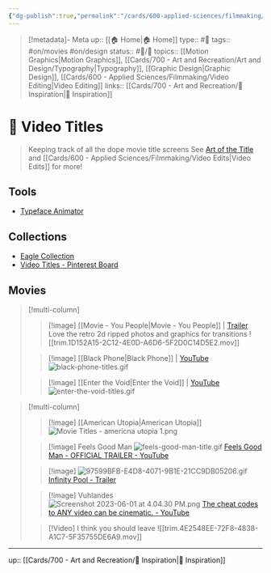 ```yaml
---
{"dg-publish":true,"permalink":"/cards/600-applied-sciences/filmmaking/video-titles/"}
---
```


> [!metadata]- Meta
> up:: [[🏠 Home\|🏠 Home]]
> type::  #📝 
> tags::  #on/movies #on/design 
> status:: #📝/🌱 
> topics:: [[Motion Graphics\|Motion Graphics]], [[Cards/700 - Art and Recreation/Art and Design/Typography\|Typography]], [[Graphic Design\|Graphic Design]], [[Cards/600 - Applied Sciences/Filmmaking/Video Editing\|Video Editing]]
> links:: [[Cards/700 - Art and Recreation/🎨 Inspiration\|🎨 Inspiration]]


# 🎥 Video Titles
> Keeping track of all the dope movie title screens 
> See [Art of the Title](https://www.artofthetitle.com/) and [[Cards/600 - Applied Sciences/Filmmaking/Video Edits\|Video Edits]] for more!

## Tools
- [Typeface Animator](https://www.typefaceanimator.com/)
## Collections
- [Eagle Collection](eagle://smart-folder/KWDKGCU93KHO4)
- [Video Titles - Pinterest Board](https://pin.it/7qOugY3)
## Movies

> [!multi-column]
> > [!image] [[Movie - You People\|Movie - You People]] |  [Trailer](https://youtu.be/pCMHc-IFAB0)
> > Love the retro 2d ripped photos and graphics for transitions
> > ![[trim.1D152A15-2C12-4E0D-A6D6-5F2D0C14D5E2.mov]]
> 
> > [!image] [[Black Phone\|Black Phone]] |  [YouTube](https://youtu.be/K64pgOhvd0E)
> > ![black-phone-titles.gif](/img/user/Extras/Attachments/black-phone-titles.gif)
>  
> > [!image] [[Enter the Void\|Enter the Void]] | [YouTube](https://www.youtube.com/watch?v=U-TeW3ezLKc)
> > ![enter-the-void-titles.gif](/img/user/Extras/Attachments/enter-the-void-titles.gif)

> [!multi-column]
> > [!image] [[American Utopia\|American Utopia]]
> > ![Movie Titles - americna utopia 1.png](/img/user/Extras/Attachments/Movie%20Titles%20-%20americna%20utopia%201.png)
> 
> > [!image] Feels Good Man
> > ![feels-good-man-title.gif](/img/user/Extras/Attachments/feels-good-man-title.gif)
> > [Feels Good Man - OFFICIAL TRAILER - YouTube](https://www.youtube.com/watch?v=97akfYZv28I)
>
> > [!image]
> > ![97599BFB-E4D8-4071-9B1E-21CC9DB05206.gif](/img/user/Extras/Attachments/97599BFB-E4D8-4071-9B1E-21CC9DB05206.gif)
> > [Infinity Pool - Trailer](https://youtu.be/PVnIMvVEkrA)
>
>> [!image] Vuhlandes
> > ![Screenshot 2023-06-01 at 4.04.30 PM.png](/img/user/Extras/Attachments/Screenshot%202023-06-01%20at%204.04.30%20PM.png)
> > [The cheat codes to ANY video can be cinematic. - YouTube](https://www.youtube.com/watch?v=tszx4NTH1kA)
>
> > [!Video] I think you should leave
> > ![[trim.4E2548EE-72F8-4838-A1C7-5F35755DE6A9.mov]]

---

up:: [[Cards/700 - Art and Recreation/🎨 Inspiration\|🎨 Inspiration]]
